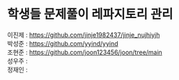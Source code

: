 # 학생들 문제풀이 레파지토리 관리

이진제 : https://github.com/jinje1982437/jinje_nujhiyjh    
박성준 : https://github.com/yyind/yyind  
조현준 : https://github.com/joon123456/joon/tree/main  
성우주 :  
정재인 :  



